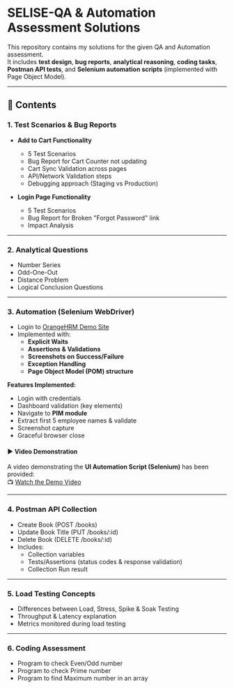 # SELISE-QA & Automation Assessment Solutions

This repository contains my solutions for the given QA and Automation assessment.  
It includes **test design**, **bug reports**, **analytical reasoning**, **coding tasks**, **Postman API tests**, and **Selenium automation scripts** (implemented with Page Object Model).

---

## 📂 Contents

### 1. Test Scenarios & Bug Reports
- **Add to Cart Functionality**
  - 5 Test Scenarios
  - Bug Report for Cart Counter not updating
  - Cart Sync Validation across pages
  - API/Network Validation steps
  - Debugging approach (Staging vs Production)

- **Login Page Functionality**
  - 5 Test Scenarios
  - Bug Report for Broken "Forgot Password" link
  - Impact Analysis

---

### 2. Analytical Questions
- Number Series
- Odd-One-Out
- Distance Problem
- Logical Conclusion Questions

---

### 3. Automation (Selenium WebDriver)
- Login to [OrangeHRM Demo Site](https://opensource-demo.orangehrmlive.com/web/index.php/auth/login)
- Implemented with:
  - **Explicit Waits**
  - **Assertions & Validations**
  - **Screenshots on Success/Failure**
  - **Exception Handling**
  - **Page Object Model (POM) structure**

**Features Implemented:**
- Login with credentials
- Dashboard validation (key elements)
- Navigate to **PIM module**
- Extract first 5 employee names & validate
- Screenshot capture
- Graceful browser close

#### ▶️ Video Demonstration 

A video demonstrating the **UI Automation Script (Selenium)** has been provided:  
📺 [Watch the Demo Video](https://drive.google.com/file/d/19lnph28S3zx8u8NUFJBZd0TAsfxfPF4r/view?usp=sharing)

---

### 4. Postman API Collection
- Create Book (POST /books)
- Update Book Title (PUT /books/:id)
- Delete Book (DELETE /books/:id)
- Includes:
  - Collection variables
  - Tests/Assertions (status codes & response validation)
  - Collection Run result

---

### 5. Load Testing Concepts
- Differences between Load, Stress, Spike & Soak Testing
- Throughput & Latency explanation
- Metrics monitored during load testing

---

### 6. Coding Assessment
- Program to check Even/Odd number
- Program to check Prime number
- Program to find Maximum number in an array



